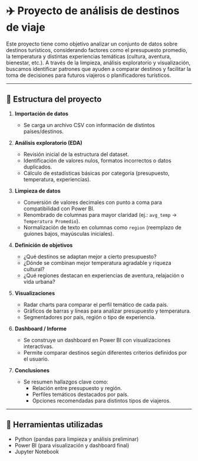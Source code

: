 # ✈️ Proyecto de análisis de destinos de viaje

Este proyecto tiene como objetivo analizar un conjunto de datos sobre destinos turísticos, considerando factores como el presupuesto promedio, la temperatura y distintas experiencias temáticas (cultura, aventura, bienestar, etc.). A través de la limpieza, análisis exploratorio y visualización, buscamos identificar patrones que ayuden a comparar destinos y facilitar la toma de decisiones para futuros viajeros o planificadores turísticos.

---

## 📁 Estructura del proyecto

1. **Importación de datos**
   - Se carga un archivo CSV con información de distintos países/destinos.

2. **Análisis exploratorio (EDA)**
   - Revisión inicial de la estructura del dataset.
   - Identificación de valores nulos, formatos incorrectos o datos duplicados.
   - Cálculo de estadísticas básicas por categoría (presupuesto, temperatura, experiencias).

3. **Limpieza de datos**
   - Conversión de valores decimales con punto a coma para compatibilidad con Power BI.
   - Renombrado de columnas para mayor claridad (ej.: `avg_temp` → `Temperatura Promedio`).
   - Normalización de texto en columnas como `region` (reemplazo de guiones bajos, mayúsculas iniciales).

4. **Definición de objetivos**
   - ¿Qué destinos se adaptan mejor a cierto presupuesto?
   - ¿Dónde se combinan mejor temperatura agradable y riqueza cultural?
   - ¿Qué regiones destacan en experiencias de aventura, relajación o vida urbana?

5. **Visualizaciones**
   - Radar charts para comparar el perfil temático de cada país.
   - Gráficos de barras y líneas para analizar presupuesto y temperatura.
   - Segmentadores por país, región o tipo de experiencia.

6. **Dashboard / Informe**
   - Se construye un dashboard en Power BI con visualizaciones interactivas.
   - Permite comparar destinos según diferentes criterios definidos por el usuario.

7. **Conclusiones**
   - Se resumen hallazgos clave como:
     - Relación entre presupuesto y región.
     - Perfiles temáticos destacados por país.
     - Opciones recomendadas para distintos tipos de viajeros.

---

## 🧪 Herramientas utilizadas

- Python (pandas para limpieza y análisis preliminar)
- Power BI (para visualización y dashboard final)
- Jupyter Notebook
